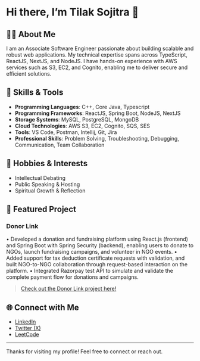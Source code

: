 # Hi there, I’m Tilak Sojitra 👋

## 👨‍💻 About Me
I am an Associate Software Engineer passionate about building scalable and robust web applications. My technical expertise spans across TypeScript, ReactJS, NextJS, and NodeJS. I have hands-on experience with AWS services such as S3, EC2, and Cognito, enabling me to deliver secure and efficient solutions.

## 🚀 Skills & Tools
- **Programming Languages**: C++, Core Java, Typescript
- **Programming Frameworks**: ReactJS, Spring Boot, NodeJS, NextJS
- **Storage Systems**: MySQL, PostgreSQL, MongoDB
- **Cloud Technologies**: AWS S3, EC2, Cognito, SQS, SES
- **Tools**: VS Code, Postman, Intellij, Git, Jira
- **Professional Skills**: Problem Solving, Troubleshooting, Debugging, Communication, Team Collaboration

## 🌱 Hobbies & Interests
- Intellectual Debating
- Public Speaking & Hosting
- Spiritual Growth & Reflection

## 🌟 Featured Project

### Donor Link
• Developed a donation and fundraising platform using React.js (frontend) and Spring Boot with Spring
Security (backend), enabling users to donate to NGOs, launch fundraising campaigns, and volunteer in
NGO events.
• Added support for tax deduction certificate requests with validation, and built NGO-to-NGO collaboration
through request-based interaction on the platform.
• Integrated Razorpay test API to simulate and validate the complete payment flow for donations and
campaigns.
> [Check out the Donor Link project here!](https://github.com/TilakSojitra/Donorlink) <!-- Replace # with actual URL if available -->

## 🌐 Connect with Me
- [LinkedIn](https://www.linkedin.com/in/tilak-sojitra/)
- [Twitter (X)](https://x.com/TilakSojitra)
- [LeetCode](https://leetcode.com/u/Tilak_Sojitra/)

---

Thanks for visiting my profile! Feel free to connect or reach out.
